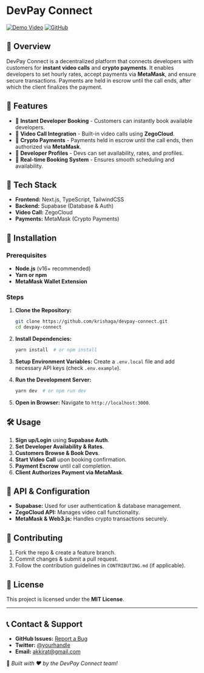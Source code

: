 # DevPay Connect

[![Demo Video](https://img.shields.io/badge/Demo-Video-blue)](https://youtu.be/zPfiv-anGV0) [![GitHub](https://img.shields.io/github/stars/krishaga/devpay-connect?style=social)](https://github.com/krishaga/devpay-connect)

## 🚀 Overview
DevPay Connect is a decentralized platform that connects developers with customers for **instant video calls** and **crypto payments**. It enables developers to set hourly rates, accept payments via **MetaMask**, and ensure secure transactions. Payments are held in escrow until the call ends, after which the client finalizes the payment.

## 🌟 Features
- 🔹 **Instant Developer Booking** - Customers can instantly book available developers.
- 🔹 **Video Call Integration** - Built-in video calls using **ZegoCloud**.
- 🔹 **Crypto Payments** - Payments held in escrow until the call ends, then authorized via **MetaMask**.
- 🔹 **Developer Profiles** - Devs can set availability, rates, and profiles.
- 🔹 **Real-time Booking System** - Ensures smooth scheduling and availability.

## 🔧 Tech Stack
- **Frontend:** Next.js, TypeScript, TailwindCSS
- **Backend:** Supabase (Database & Auth)
- **Video Call:** ZegoCloud
- **Payments:** MetaMask (Crypto Payments)

## 📌 Installation

### Prerequisites
- **Node.js** (v16+ recommended)
- **Yarn or npm**
- **MetaMask Wallet Extension**

### Steps
1. **Clone the Repository:**
   ```bash
   git clone https://github.com/krishaga/devpay-connect.git
   cd devpay-connect
   ```

2. **Install Dependencies:**
   ```bash
   yarn install  # or npm install
   ```

3. **Setup Environment Variables:**
   Create a `.env.local` file and add necessary API keys (check `.env.example`).

4. **Run the Development Server:**
   ```bash
   yarn dev  # or npm run dev
   ```

5. **Open in Browser:**
   Navigate to `http://localhost:3000`.
 
## 🛠 Usage
1. **Sign up/Login** using **Supabase Auth**.
2. **Set Developer Availability & Rates**.
3. **Customers Browse & Book Devs**.
4. **Start Video Call** upon booking confirmation.
5. **Payment Escrow** until call completion.
6. **Client Authorizes Payment via MetaMask**.

## 📜 API & Configuration
- **Supabase:** Used for user authentication & database management.
- **ZegoCloud API:** Manages video call functionality.
- **MetaMask & Web3.js:** Handles crypto transactions securely.

## 📌 Contributing
1. Fork the repo & create a feature branch.
2. Commit changes & submit a pull request.
3. Follow the contribution guidelines in `CONTRIBUTING.md` (if applicable).

## 📝 License
This project is licensed under the **MIT License**.

---

## 📞 Contact & Support
- **GitHub Issues:** [Report a Bug](https://github.com/krishaga/devpay-connect/issues)
- **Twitter:** [@yourhandle](https://twitter.com/yourhandle)
- **Email:** akkirat@gmail.com

🚀 *Built with ❤️ by the DevPay Connect team!*

